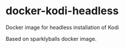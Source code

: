 # docker-kodi-headless
Docker image for headless installation of Kodi

Based on sparklyballs docker image.

